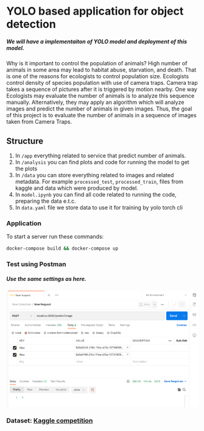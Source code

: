 # YOLO based application for object detection
##### We will have a implementaiton of YOLO model and deployment of this model.
Why is it important to control the population of
animals? High number of animals in some area may
lead to habitat abuse, starvation, and death. That is
one of the reasons for ecologists to control population size. Ecologists control density of species
population with use of camera traps. Camera trap
takes a sequence of pictures after it is triggered by
motion nearby. One way Ecologists may evaluate
the number of animals is to analyze this sequence
manually. Alternatively, they may apply an algorithm which will analyze images and predict the
number of animals in given images. Thus, the goal
of this project is to evaluate the number of animals
in a sequence of images taken from Camera Traps.
## Structure
1. In `/app` everything related to service that predict number of animals.
2. In `/analysis` you can find plots and code for running the model to get the plots
3. In `/data` you can store everything related to images and related metadata. For example `processed_test`, `processed_train`, files from kaggle and data which were produced by model.
4. In `model.ipynb` you can find all code related to running the code, preparing the data e.t.c.
5. In `data.yaml` file we store data to use it for training by yolo torch cli
### Application
To start a server run these commands:
```bash
docker-compose build && docker-compose up
```
### Test using Postman
##### Use the same settings as here.

![img.png](postman.png)
### Dataset: [Kaggle competition](https://www.kaggle.com/competitions/iwildcam2022-fgvc9/data)
